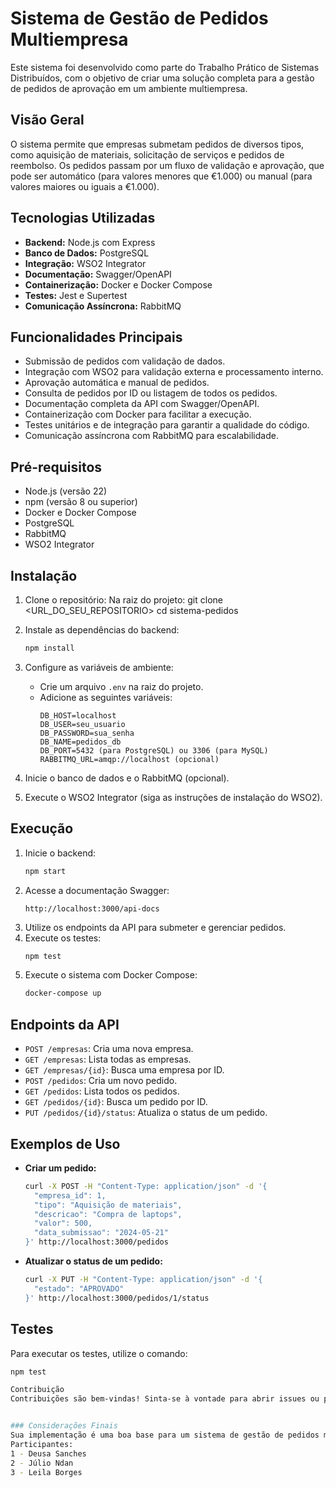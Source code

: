 # Sistema de Gestão de Pedidos Multiempresa
Este sistema foi desenvolvido como parte do Trabalho Prático de Sistemas Distribuídos, com o objetivo de criar uma solução completa para a gestão de pedidos de aprovação em um ambiente multiempresa.


## Visão Geral
O sistema permite que empresas submetam pedidos de diversos tipos, como aquisição de materiais, solicitação de serviços e pedidos de reembolso. Os pedidos passam por um fluxo de validação e aprovação, que pode ser automático (para valores menores que €1.000) ou manual (para valores maiores ou iguais a €1.000).


## Tecnologias Utilizadas
* **Backend:** Node.js com Express
* **Banco de Dados:** PostgreSQL 
* **Integração:** WSO2 Integrator
* **Documentação:** Swagger/OpenAPI
* **Containerização:** Docker e Docker Compose
* **Testes:** Jest e Supertest
* **Comunicação Assíncrona:** RabbitMQ 


## Funcionalidades Principais
* Submissão de pedidos com validação de dados.
* Integração com WSO2 para validação externa e processamento interno.
* Aprovação automática e manual de pedidos.
* Consulta de pedidos por ID ou listagem de todos os pedidos.
* Documentação completa da API com Swagger/OpenAPI.
* Containerização com Docker para facilitar a execução.
* Testes unitários e de integração para garantir a qualidade do código.
* Comunicação assíncrona com RabbitMQ para escalabilidade.


## Pré-requisitos
* Node.js (versão 22)
* npm (versão 8 ou superior)
* Docker e Docker Compose
* PostgreSQL
* RabbitMQ 
* WSO2 Integrator


## Instalação
1.  Clone o repositório:
    Na raiz do projeto:
    git clone <URL_DO_SEU_REPOSITORIO>
    cd sistema-pedidos
    
2.  Instale as dependências do backend:
    ```bash
    npm install
    ```
3.  Configure as variáveis de ambiente:
    * Crie um arquivo `.env` na raiz do projeto.
    * Adicione as seguintes variáveis:
        ```
        DB_HOST=localhost
        DB_USER=seu_usuario
        DB_PASSWORD=sua_senha
        DB_NAME=pedidos_db
        DB_PORT=5432 (para PostgreSQL) ou 3306 (para MySQL)
        RABBITMQ_URL=amqp://localhost (opcional)
        ```
4.  Inicie o banco de dados e o RabbitMQ (opcional).
5.  Execute o WSO2 Integrator (siga as instruções de instalação do WSO2).
## Execução
1.  Inicie o backend:
    ```bash
    npm start
    ```
2.  Acesse a documentação Swagger:
    ```
    http://localhost:3000/api-docs
    ```
3.  Utilize os endpoints da API para submeter e gerenciar pedidos.
4.  Execute os testes:
    ```bash
    npm test
    ```
5.  Execute o sistema com Docker Compose:
    ```bash
    docker-compose up
    ```
## Endpoints da API
* `POST /empresas`: Cria uma nova empresa.
* `GET /empresas`: Lista todas as empresas.
* `GET /empresas/{id}`: Busca uma empresa por ID.
* `POST /pedidos`: Cria um novo pedido.
* `GET /pedidos`: Lista todos os pedidos.
* `GET /pedidos/{id}`: Busca um pedido por ID.
* `PUT /pedidos/{id}/status`: Atualiza o status de um pedido.
## Exemplos de Uso
* **Criar um pedido:**
    ```bash
    curl -X POST -H "Content-Type: application/json" -d '{
      "empresa_id": 1,
      "tipo": "Aquisição de materiais",
      "descricao": "Compra de laptops",
      "valor": 500,
      "data_submissao": "2024-05-21"
    }' http://localhost:3000/pedidos
    ```
* **Atualizar o status de um pedido:**
    ```bash
    curl -X PUT -H "Content-Type: application/json" -d '{
      "estado": "APROVADO"
    }' http://localhost:3000/pedidos/1/status
    ```
## Testes
Para executar os testes, utilize o comando:
```bash
npm test

Contribuição
Contribuições são bem-vindas! Sinta-se à vontade para abrir issues ou pull requests.


### Considerações Finais
Sua implementação é uma boa base para um sistema de gestão de pedidos multiempresa. Com as melhorias sugeridas e a implementação dos requisitos pendentes, você poderá criar um sistema robusto e bem documentado. Continue o bom trabalho!
Participantes:
1 - Deusa Sanches
2 - Júlio Ndan
3 - Leila Borges
